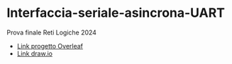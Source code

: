 # Interfaccia-seriale-asincrona-UART
Prova finale Reti Logiche 2024

- [Link progetto Overleaf](https://it.overleaf.com/3861312412pbmfpjwnkcrd#0a5341)
- [Link draw.io](https://drive.google.com/file/d/1lMhukQw-N0kUroz9Sd2Oe96o9emWtrAU/view?usp=sharing)
